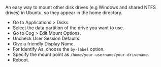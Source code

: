 An easy way to mount other disk drives (e.g Windows and shared NTFS drives) in Ubuntu, so they appear in the home directory.

- Go to Applications > Disks.
- Select the data partition of the drive you want to use.
- Go to Cog > Edit Mount Options.
- Uncheck User Session Defaults. 
- Give a friendly Display Name. 
- For Identify As, choose the `by-label` option.
- Specify the mount point as `/home/your-username/your-drivename`.
- Reboot.
